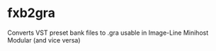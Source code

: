 # fxb2gra
Converts VST preset bank files to .gra usable in Image-Line Minihost Modular (and vice versa)
